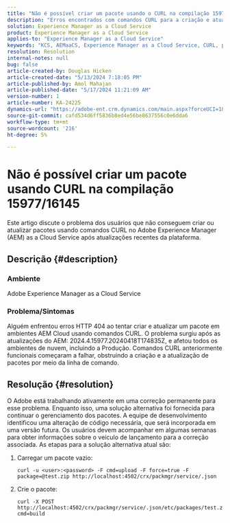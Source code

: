 ```yaml
---
title: "Não é possível criar um pacote usando o CURL na compilação 15977/16145"
description: "Erros encontrados com comandos CURL para a criação e atualização de pacotes em ambientes AEM Cloud após atualizações."
solution: Experience Manager as a Cloud Service
product: Experience Manager as a Cloud Service
applies-to: "Experience Manager as a Cloud Service"
keywords: "KCS, AEMaaCS, Experience Manager as a Cloud Service, CURL, pacote, erro"
resolution: Resolution
internal-notes: null
bug: false
article-created-by: Douglas Hicken
article-created-date: "5/13/2024 7:18:05 PM"
article-published-by: Amol Mahajan
article-published-date: "5/17/2024 11:21:09 AM"
version-number: 1
article-number: KA-24225
dynamics-url: "https://adobe-ent.crm.dynamics.com/main.aspx?forceUCI=1&pagetype=entityrecord&etn=knowledgearticle&id=3d5e3c7f-5d11-ef11-9f89-000d3a345e57"
source-git-commit: cafd534d6ff5836b8ed4e56be8637556c0e6dda6
workflow-type: tm+mt
source-wordcount: '216'
ht-degree: 5%

---
```


# Não é possível criar um pacote usando CURL na compilação 15977/16145


Este artigo discute o problema dos usuários que não conseguem criar ou atualizar pacotes usando comandos CURL no Adobe Experience Manager (AEM) as a Cloud Service após atualizações recentes da plataforma.

## Descrição {#description}


### <b>Ambiente</b>

Adobe Experience Manager as a Cloud Service



### <b>Problema/Sintomas</b>

Alguém enfrentou erros HTTP 404 ao tentar criar e atualizar um pacote em ambientes AEM Cloud usando comandos CURL. O problema surgiu após as atualizações do AEM: 2024.4.15977.20240418T174835Z, e afetou todos os ambientes de nuvem, incluindo a Produção. Comandos CURL anteriormente funcionais começaram a falhar, obstruindo a criação e a atualização de pacotes por meio da linha de comando.


## Resolução {#resolution}


O Adobe está trabalhando ativamente em uma correção permanente para esse problema. Enquanto isso, uma solução alternativa foi fornecida para continuar o gerenciamento dos pacotes. A equipe de desenvolvimento identificou uma alteração de código necessária, que será incorporada em uma versão futura. Os usuários devem acompanhar em algumas semanas para obter informações sobre o veículo de lançamento para a correção associada. As etapas para a solução alternativa atual são:

1. Carregar um pacote vazio:




   ```
   curl -u <user>:<password> -F cmd=upload -F force=true -F package=@test.zip http://localhost:4502/crx/packmgr/service/.json
   ```


2. Crie o pacote:




   ```
   curl -X POST http://localhost:4502/crx/packmgr/service/.json/etc/packages/test.zip?cmd=build    
   ```

